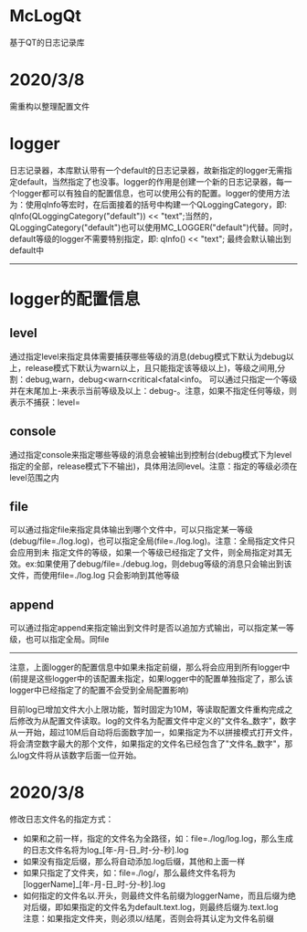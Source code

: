 # McLogQt
基于QT的日志记录库

# 2020/3/8
需重构以整理配置文件

# logger
日志记录器，本库默认带有一个default的日志记录器，故新指定的logger无需指定default，当然指定了也没事。logger的作用是创建一个新的日志记录器，每一个logger都可以有独自的配置信息，也可以使用公有的配置。logger的使用方法为：使用qInfo等宏时，在后面接着的括号中构建一个QLoggingCategory，即: qInfo(QLoggingCategory("default")) << "text";当然的，QLoggingCategory("default")也可以使用MC_LOGGER("default")代替。同时，default等级的logger不需要特别指定，即: qInfo() << "text"; 最终会默认输出到default中

---

# logger的配置信息

## level
通过指定level来指定具体需要捕获哪些等级的消息(debug模式下默认为debug以上，release模式下默认为warn以上，且只能指定该等级以上)，等级之间用,分割：debug,warn，debug<warn<critical<fatal<info。
可以通过只指定一个等级并在末尾加上-来表示当前等级及以上：debug-。注意，如果不指定任何等级，则表示不捕获：level=
## console
通过指定console来指定哪些等级的消息会被输出到控制台(debug模式下为level指定的全部，release模式下不输出)，具体用法同level。注意：指定的等级必须在level范围之内
## file
可以通过指定file来指定具体输出到哪个文件中，可以只指定某一等级(debug/file=./log.log)，也可以指定全局(file=./log.log)。注意：全局指定文件只会应用到未
指定文件的等级，如果一个等级已经指定了文件，则全局指定对其无效。ex:如果使用了debug/file=./debug.log，则debug等级的消息只会输出到该文件，而使用file=./log.log
只会影响到其他等级
## append
可以通过指定append来指定输出到文件时是否以追加方式输出，可以指定某一等级，也可以指定全局。同file

---

注意，上面logger的配置信息中如果未指定前缀，那么将会应用到所有logger中(前提是这些logger中的该配置未指定，如果logger中的配置单独指定了，那么该logger中已经指定了的配置不会受到全局配置影响)

目前log已增加文件大小上限功能，暂时固定为10M，等读取配置文件重构完成之后修改为从配置文件读取。log的文件名为配置文件中定义的"文件名_数字"，数字从一开始，超过10M后自动将后面数字加一，如果指定为不以拼接模式打开文件，将会清空数字最大的那个文件，如果指定的文件名已经包含了"文件名_数字"，那么log文件将从该数字后面一位开始。

# 2020/3/8
修改日志文件名的指定方式：
- 如果和之前一样，指定的文件名为全路径，如：file=./log/log.log，那么生成的日志文件名将为log_\[年-月-日_时-分-秒\].log
- 如果没有指定后缀，那么将自动添加.log后缀，其他和上面一样
- 如果只指定了文件夹，如：file=./log/，那么最终文件名将为\[loggerName\]_\[年-月-日_时-分-秒\].log
- 如何指定的文件名以.开头，则最终文件名前缀为loggerName，而且后缀为绝对后缀，即如果指定的文件名为default.text.log，则最终后缀为.text.log<br/>
注意：如果指定文件夹，则必须以/结尾，否则会将其认定为文件名前缀

